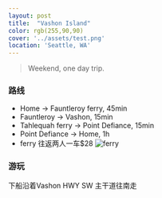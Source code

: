 ```yaml
---
layout: post
title:  "Vashon Island"
color: rgb(255,90,90)
cover: '../assets/test.png'
location: 'Seattle, WA'
---
```


> Weekend, one day trip.

### 路线
* Home -> Fauntleroy ferry, 45min
* Fauntleroy -> Vashon, 15min
* Tahlequah ferry -> Point Defiance, 15min
* Point Defiance -> Home, 1h
* ferry 往返两人一车$28
![ferry](../../../assets/vashon/ferry.png)


### 游玩
下船沿着Vashon HWY SW 主干道往南走

